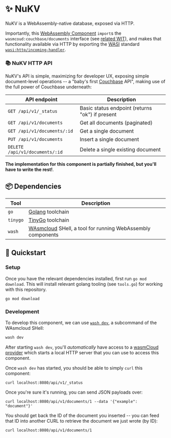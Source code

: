 # ✨ NuKV

NuKV is a WebAssembly-native database, exposed via HTTP.

Importantly, this [WebAssembly Component][wasm-components] `import`s the `wasmcoud:couchbase/documents`
interface (see [related WIT](../wit/nukv.wit)), and makes that functionality available via HTTP
by exporting the [WASI][wasi] standard [`wasi:http/incoming-handler`][wasi-http].

[couchbase]: https://couchbase.com
[wit]: https://github.com/WebAssembly/component-model/blob/main/design/mvp/WIT.md
[wasi-http]: https://github.com/WebAssembly/wasi-http
[wasm-components]: https://component-model.bytecodealliance.org/
[wasi]: https://wasi.dev

### 📚 NuKV HTTP API

NuKV's API is simple, maximizing for developer UX, exposing simple
document-level operations -- a "baby's first [Couchbase][couchbase] API", making use of the full
power of Couchbase underneath:

| API endpoint                   | Description                                     |
|--------------------------------|-------------------------------------------------|
| `GET /api/v1/_status`          | Basic status endpoint (returns "ok") if present |
| `GET /api/v1/documents`        | Get all documents (paginated)                   |
| `GET /api/v1/documents/:id`    | Get a single document                           |
| `PUT /api/v1/documents`        | Insert a single document                        |
| `DELETE /api/v1/documents/:id` | Delete a single existing document               |

**The implementation for this component is partially finished, but you'll have to write the rest!**.

## 📦 Dependencies

| Tool     | Description                                                             |
|----------|-------------------------------------------------------------------------|
| `go`     | [Golang][golang] toolchain                                              |
| `tinygo` | [TinyGo][tinygo] toolchain                                              |
| `wash`   | [WAsmcloud][wasmcloud] SHell, a tool for running WebAssembly components |

[wasmcloud]: https://wasmcloud.com/docs
[golang]: https://go.dev
[tinygo]: https://tinygo.org
[wash]: https://wasmcloud.com/docs/ecosystem/wash/

## 👟 Quickstart

### Setup

Once you have the relevant dependencies installed, first run `go mod download`. This will install relevant
golang tooling (see `tools.go`) for working with this repository.

```console
go mod download
```

### Development

To develop this component, we can use [`wash dev`][wash-dev], a subcommand of the WAsmcloud SHell:

```bash
wash dev
```

After starting `wash dev`, you'll *automatically* have access to a [wasmCloud provider][wasmcloud-docs-provider] which
starts a local HTTP server that you can use to access this component.

Once `wash dev` has started, you should be able to simply `curl` this component:

```console
curl localhost:8080/api/v1/_status
```

Once you're sure it's running, you can send JSON payloads over:

```console
curl localhost:8080/api/v1/documents/1 --data '{"example": "document"}'
```

You should get back the ID of the document you inserted -- you can feed that ID into another CURL to retrieve the document we just wrote (by ID):

```console
curl localhost:8080/api/v1/documents/1
```

[wasmcloud-docs-provider]: https://wasmcloud.com/docs/concepts/providers
[wash-dev]: https://wasmcloud.com/docs/cli/#wash-dev
